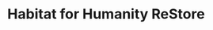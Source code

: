 ---
title: "Habitat for Humanity ReStore"
url: /phoenixville/habitat-for-humanity-restore/
shop: charity
---